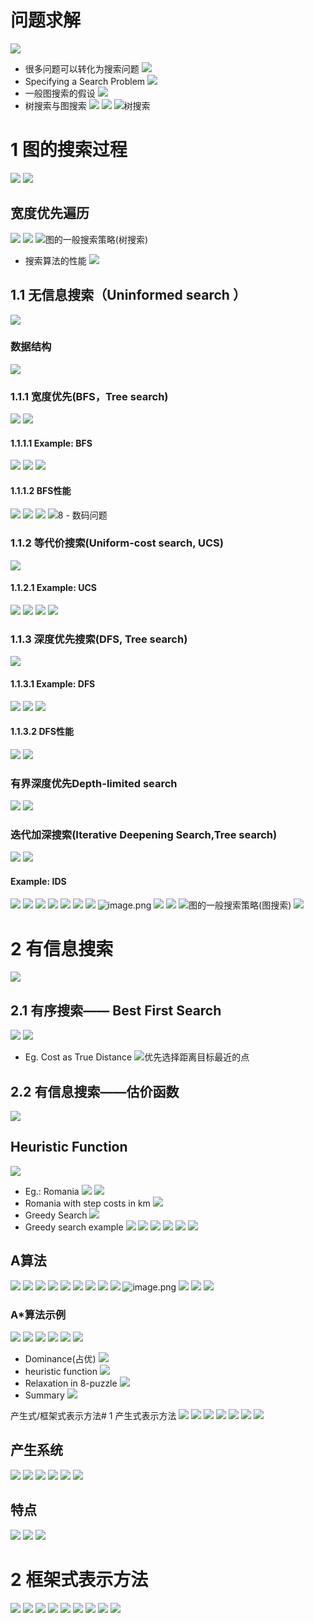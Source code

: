 # 问题求解
![](https://upload-images.jianshu.io/upload_images/4685968-dfbecd43a0163bb6.png?imageMogr2/auto-orient/strip%7CimageView2/2/w/1240)
- 很多问题可以转化为搜索问题
![](https://upload-images.jianshu.io/upload_images/4685968-9029a9168e0308c1.png?imageMogr2/auto-orient/strip%7CimageView2/2/w/1240)
- Specifying a Search Problem
![](https://upload-images.jianshu.io/upload_images/4685968-47971d7790e63564.png?imageMogr2/auto-orient/strip%7CimageView2/2/w/1240)
- 一般图搜索的假设
![](https://upload-images.jianshu.io/upload_images/4685968-09706d0c7f328ed5.png?imageMogr2/auto-orient/strip%7CimageView2/2/w/1240)
- 树搜索与图搜索
![](https://upload-images.jianshu.io/upload_images/4685968-4cd49ad49cdb2b1a.png?imageMogr2/auto-orient/strip%7CimageView2/2/w/1240)
![](https://upload-images.jianshu.io/upload_images/4685968-9c44913d71137fc8.png?imageMogr2/auto-orient/strip%7CimageView2/2/w/1240)
![树搜索](https://upload-images.jianshu.io/upload_images/4685968-419c6c5d61862a8c.png?imageMogr2/auto-orient/strip%7CimageView2/2/w/1240)
# 1 图的搜索过程
![](https://upload-images.jianshu.io/upload_images/4685968-aac5892f25fc8217.png?imageMogr2/auto-orient/strip%7CimageView2/2/w/1240)
![](https://upload-images.jianshu.io/upload_images/4685968-fc861b22b250e004.png?imageMogr2/auto-orient/strip%7CimageView2/2/w/1240)
## 宽度优先遍历
![](https://upload-images.jianshu.io/upload_images/4685968-f80e5ced44d423b2.png?imageMogr2/auto-orient/strip%7CimageView2/2/w/1240)
![](https://upload-images.jianshu.io/upload_images/4685968-88f6c65c396a0c55.png?imageMogr2/auto-orient/strip%7CimageView2/2/w/1240)
![图的一般搜索策略(树搜索)
](https://upload-images.jianshu.io/upload_images/4685968-a1c6ed901503822d.png?imageMogr2/auto-orient/strip%7CimageView2/2/w/1240)
- 搜索算法的性能
![](https://upload-images.jianshu.io/upload_images/4685968-17d6f481984c9aea.png?imageMogr2/auto-orient/strip%7CimageView2/2/w/1240)
## 1.1 无信息搜索（Uninformed search ）
![](https://upload-images.jianshu.io/upload_images/4685968-ef6e1d2a50cc0671.png?imageMogr2/auto-orient/strip%7CimageView2/2/w/1240)
### 数据结构
![](https://upload-images.jianshu.io/upload_images/4685968-0d42d0fcbc73084f.png?imageMogr2/auto-orient/strip%7CimageView2/2/w/1240)
### 1.1.1 宽度优先(BFS，Tree search)
![](https://upload-images.jianshu.io/upload_images/4685968-44aafd5790c28c1f.png?imageMogr2/auto-orient/strip%7CimageView2/2/w/1240)
![](https://upload-images.jianshu.io/upload_images/4685968-eda63b1c32345013.png?imageMogr2/auto-orient/strip%7CimageView2/2/w/1240)
#### 1.1.1.1 Example: BFS
![](https://upload-images.jianshu.io/upload_images/4685968-5c8b1710ac5a73da.png?imageMogr2/auto-orient/strip%7CimageView2/2/w/1240)
![](https://upload-images.jianshu.io/upload_images/4685968-175547eb4934bb8d.png?imageMogr2/auto-orient/strip%7CimageView2/2/w/1240)
![](https://upload-images.jianshu.io/upload_images/4685968-77d83f1877798fd1.png?imageMogr2/auto-orient/strip%7CimageView2/2/w/1240)
#### 1.1.1.2 BFS性能
![](https://upload-images.jianshu.io/upload_images/4685968-4cea5f0f78cf6a78.png?imageMogr2/auto-orient/strip%7CimageView2/2/w/1240)
![](https://upload-images.jianshu.io/upload_images/4685968-4e340af12926c518.png?imageMogr2/auto-orient/strip%7CimageView2/2/w/1240)
![](https://upload-images.jianshu.io/upload_images/4685968-921905ee6656abf5.png?imageMogr2/auto-orient/strip%7CimageView2/2/w/1240)
![8 - 数码问题](https://upload-images.jianshu.io/upload_images/4685968-0d546d788d595ba6.png?imageMogr2/auto-orient/strip%7CimageView2/2/w/1240)
### 1.1.2 等代价搜索(Uniform-cost search, UCS)
![](https://upload-images.jianshu.io/upload_images/4685968-e405b7a6d7a300cb.png?imageMogr2/auto-orient/strip%7CimageView2/2/w/1240)
#### 1.1.2.1 Example: UCS
![](https://upload-images.jianshu.io/upload_images/4685968-ccf657fa61aaf3cf.png?imageMogr2/auto-orient/strip%7CimageView2/2/w/1240)
![](https://upload-images.jianshu.io/upload_images/4685968-8d0fbe753e44484b.png?imageMogr2/auto-orient/strip%7CimageView2/2/w/1240)
![](https://upload-images.jianshu.io/upload_images/4685968-c22cf94d9a42d1ee.png?imageMogr2/auto-orient/strip%7CimageView2/2/w/1240)
![](https://upload-images.jianshu.io/upload_images/4685968-32eae604647a3e06.png?imageMogr2/auto-orient/strip%7CimageView2/2/w/1240)
### 1.1.3 深度优先搜索(DFS, Tree search)
![](https://upload-images.jianshu.io/upload_images/4685968-de608eedfd9c5a13.png?imageMogr2/auto-orient/strip%7CimageView2/2/w/1240)
#### 1.1.3.1 Example: DFS
![](https://upload-images.jianshu.io/upload_images/4685968-b3d1c4ab4429d14f.png?imageMogr2/auto-orient/strip%7CimageView2/2/w/1240)
![](https://upload-images.jianshu.io/upload_images/4685968-5de84645df8a2a55.png?imageMogr2/auto-orient/strip%7CimageView2/2/w/1240)
![](https://upload-images.jianshu.io/upload_images/4685968-8f093656f774aba0.png?imageMogr2/auto-orient/strip%7CimageView2/2/w/1240)
#### 1.1.3.2 DFS性能
![](https://upload-images.jianshu.io/upload_images/4685968-dae6555e984519cb.png?imageMogr2/auto-orient/strip%7CimageView2/2/w/1240)
![](https://upload-images.jianshu.io/upload_images/4685968-bcc951c7b25f948c.png?imageMogr2/auto-orient/strip%7CimageView2/2/w/1240)
### 有界深度优先Depth-limited search
![](https://upload-images.jianshu.io/upload_images/4685968-db03a50c1863a396.png?imageMogr2/auto-orient/strip%7CimageView2/2/w/1240)
![](https://upload-images.jianshu.io/upload_images/4685968-af253256502f80c8.png?imageMogr2/auto-orient/strip%7CimageView2/2/w/1240)
### 迭代加深搜索(Iterative Deepening Search,Tree search)
![](https://upload-images.jianshu.io/upload_images/4685968-c8b52b37ec9ab7f4.png?imageMogr2/auto-orient/strip%7CimageView2/2/w/1240)
![](https://upload-images.jianshu.io/upload_images/4685968-285b167f47cf4615.png?imageMogr2/auto-orient/strip%7CimageView2/2/w/1240)
#### Example: IDS
![](https://upload-images.jianshu.io/upload_images/4685968-e1c538b28b6f4760.png?imageMogr2/auto-orient/strip%7CimageView2/2/w/1240)
![](https://upload-images.jianshu.io/upload_images/4685968-2e77194178bb7684.png?imageMogr2/auto-orient/strip%7CimageView2/2/w/1240)
![](https://upload-images.jianshu.io/upload_images/4685968-360c5bd18b91a17d.png?imageMogr2/auto-orient/strip%7CimageView2/2/w/1240)
![](https://upload-images.jianshu.io/upload_images/4685968-e87851377bf9497a.png?imageMogr2/auto-orient/strip%7CimageView2/2/w/1240)
![](https://upload-images.jianshu.io/upload_images/4685968-fed66b9b00d049a5.png?imageMogr2/auto-orient/strip%7CimageView2/2/w/1240)
![](https://upload-images.jianshu.io/upload_images/4685968-be2aceeda25b5c31.png?imageMogr2/auto-orient/strip%7CimageView2/2/w/1240)
![](https://upload-images.jianshu.io/upload_images/4685968-8c20cd845c6b0584.png?imageMogr2/auto-orient/strip%7CimageView2/2/w/1240)
![image.png](https://upload-images.jianshu.io/upload_images/4685968-e662bb2fca3772e4.png?imageMogr2/auto-orient/strip%7CimageView2/2/w/1240)
![](https://upload-images.jianshu.io/upload_images/4685968-85c857f692616f86.png?imageMogr2/auto-orient/strip%7CimageView2/2/w/1240)
![](https://upload-images.jianshu.io/upload_images/4685968-e6f28c3dcde62378.png?imageMogr2/auto-orient/strip%7CimageView2/2/w/1240)
![图的一般搜索策略(图搜索)](https://upload-images.jianshu.io/upload_images/4685968-831804501d21d632.png?imageMogr2/auto-orient/strip%7CimageView2/2/w/1240)
![](https://upload-images.jianshu.io/upload_images/4685968-d129d331c4e5121a.png?imageMogr2/auto-orient/strip%7CimageView2/2/w/1240)
# 2 有信息搜索
![](https://upload-images.jianshu.io/upload_images/4685968-37e0c58ef9b3c772.png?imageMogr2/auto-orient/strip%7CimageView2/2/w/1240)
## 2.1 有序搜索—— Best First Search
![](https://upload-images.jianshu.io/upload_images/4685968-3c5df641533cded4.png?imageMogr2/auto-orient/strip%7CimageView2/2/w/1240)
![](https://upload-images.jianshu.io/upload_images/4685968-7f9412e332cebb11.png?imageMogr2/auto-orient/strip%7CimageView2/2/w/1240)
- Eg. Cost as True Distance
![优先选择距离目标最近的点](https://upload-images.jianshu.io/upload_images/4685968-684925663881e5f2.png?imageMogr2/auto-orient/strip%7CimageView2/2/w/1240)
## 2.2 有信息搜索——估价函数
![](https://upload-images.jianshu.io/upload_images/4685968-605d9810774ffbb2.png?imageMogr2/auto-orient/strip%7CimageView2/2/w/1240)
##  Heuristic Function
![](https://upload-images.jianshu.io/upload_images/4685968-190305995b3cc4e8.png?imageMogr2/auto-orient/strip%7CimageView2/2/w/1240)
- Eg.: Romania
![](https://upload-images.jianshu.io/upload_images/4685968-e0bc88826cea818f.png?imageMogr2/auto-orient/strip%7CimageView2/2/w/1240)
![](https://upload-images.jianshu.io/upload_images/4685968-140641cbb00c8fad.png?imageMogr2/auto-orient/strip%7CimageView2/2/w/1240)
- Romania with step costs in km
![](https://upload-images.jianshu.io/upload_images/4685968-d1846b1460b5d7f1.png?imageMogr2/auto-orient/strip%7CimageView2/2/w/1240)
- Greedy Search
![](https://upload-images.jianshu.io/upload_images/4685968-8614bf47981d93aa.png?imageMogr2/auto-orient/strip%7CimageView2/2/w/1240)
- Greedy search example
![](https://upload-images.jianshu.io/upload_images/4685968-1374a6fbb1340a93.png?imageMogr2/auto-orient/strip%7CimageView2/2/w/1240)
![](https://upload-images.jianshu.io/upload_images/4685968-a3d1271b7f0a2455.png?imageMogr2/auto-orient/strip%7CimageView2/2/w/1240)
![](https://upload-images.jianshu.io/upload_images/4685968-4ab6f5813e775273.png?imageMogr2/auto-orient/strip%7CimageView2/2/w/1240)
![](https://upload-images.jianshu.io/upload_images/4685968-12c5f3d0d7973d24.png?imageMogr2/auto-orient/strip%7CimageView2/2/w/1240)
![](https://upload-images.jianshu.io/upload_images/4685968-61aeb1eb6357f378.png?imageMogr2/auto-orient/strip%7CimageView2/2/w/1240)
![](https://upload-images.jianshu.io/upload_images/4685968-bea6daa4c63ae3d0.png?imageMogr2/auto-orient/strip%7CimageView2/2/w/1240)
## A算法
![](https://upload-images.jianshu.io/upload_images/4685968-af6d83ea4f57ccc2.png?imageMogr2/auto-orient/strip%7CimageView2/2/w/1240)
![](https://upload-images.jianshu.io/upload_images/4685968-53493fd348dc0280.png?imageMogr2/auto-orient/strip%7CimageView2/2/w/1240)
![](https://upload-images.jianshu.io/upload_images/4685968-fcfcfab076745247.png?imageMogr2/auto-orient/strip%7CimageView2/2/w/1240)
![](https://upload-images.jianshu.io/upload_images/4685968-33136175b1ef5cd4.png?imageMogr2/auto-orient/strip%7CimageView2/2/w/1240)
![](https://upload-images.jianshu.io/upload_images/4685968-e6263912debc9821.png?imageMogr2/auto-orient/strip%7CimageView2/2/w/1240)
![](https://upload-images.jianshu.io/upload_images/4685968-785a37bf8db2b5e0.png?imageMogr2/auto-orient/strip%7CimageView2/2/w/1240)
![](https://upload-images.jianshu.io/upload_images/4685968-e1e3f0f53565af25.png?imageMogr2/auto-orient/strip%7CimageView2/2/w/1240)
![](https://upload-images.jianshu.io/upload_images/4685968-86f434bcb1f40154.png?imageMogr2/auto-orient/strip%7CimageView2/2/w/1240)
![](https://upload-images.jianshu.io/upload_images/4685968-dfcca7bb1bc2937a.png?imageMogr2/auto-orient/strip%7CimageView2/2/w/1240)
![image.png](https://upload-images.jianshu.io/upload_images/4685968-3b3ec0a640db9b0e.png?imageMogr2/auto-orient/strip%7CimageView2/2/w/1240)
![](https://upload-images.jianshu.io/upload_images/4685968-349d78182dae19f9.png?imageMogr2/auto-orient/strip%7CimageView2/2/w/1240)
![](https://upload-images.jianshu.io/upload_images/4685968-359379a1022be154.png?imageMogr2/auto-orient/strip%7CimageView2/2/w/1240)
![](https://upload-images.jianshu.io/upload_images/4685968-2a558d8f1a441645.png?imageMogr2/auto-orient/strip%7CimageView2/2/w/1240)
### A*算法示例
![](https://upload-images.jianshu.io/upload_images/4685968-494b12b626407249.png?imageMogr2/auto-orient/strip%7CimageView2/2/w/1240)
![](https://upload-images.jianshu.io/upload_images/4685968-ecf8a43458c418e8.png?imageMogr2/auto-orient/strip%7CimageView2/2/w/1240)
![](https://upload-images.jianshu.io/upload_images/4685968-1bb65d84dfdbc9bb.png?imageMogr2/auto-orient/strip%7CimageView2/2/w/1240)
![](https://upload-images.jianshu.io/upload_images/4685968-93a03c340b9a55a3.png?imageMogr2/auto-orient/strip%7CimageView2/2/w/1240)
![](https://upload-images.jianshu.io/upload_images/4685968-91a1a77c38ff0228.png?imageMogr2/auto-orient/strip%7CimageView2/2/w/1240)
![](https://upload-images.jianshu.io/upload_images/4685968-d7f051699cb4cd60.png?imageMogr2/auto-orient/strip%7CimageView2/2/w/1240)
- Dominance(占优)
![](https://upload-images.jianshu.io/upload_images/4685968-f1b2686ab3953645.png?imageMogr2/auto-orient/strip%7CimageView2/2/w/1240)
- heuristic function
![](https://upload-images.jianshu.io/upload_images/4685968-4e4140e9c19858ef.png?imageMogr2/auto-orient/strip%7CimageView2/2/w/1240)
- Relaxation in 8-puzzle
![](https://upload-images.jianshu.io/upload_images/4685968-b400526e47c23096.png?imageMogr2/auto-orient/strip%7CimageView2/2/w/1240)
- Summary
![](https://upload-images.jianshu.io/upload_images/4685968-5706ad7e60cc5f4a.png?imageMogr2/auto-orient/strip%7CimageView2/2/w/1240)




产生式/框架式表示方法# 1 产生式表示方法
![](https://upload-images.jianshu.io/upload_images/4685968-e296c021485d0f29.png?imageMogr2/auto-orient/strip%7CimageView2/2/w/1240)
![](https://upload-images.jianshu.io/upload_images/4685968-461063fe7323cb9e.png?imageMogr2/auto-orient/strip%7CimageView2/2/w/1240)
![](https://upload-images.jianshu.io/upload_images/4685968-6c9a2847ec61bebe.png?imageMogr2/auto-orient/strip%7CimageView2/2/w/1240)
![](https://upload-images.jianshu.io/upload_images/4685968-4003fbf0d1122192.png?imageMogr2/auto-orient/strip%7CimageView2/2/w/1240)
![](https://upload-images.jianshu.io/upload_images/4685968-9279f41a0a03bce3.png?imageMogr2/auto-orient/strip%7CimageView2/2/w/1240)
![](https://upload-images.jianshu.io/upload_images/4685968-92e537870e72243b.png?imageMogr2/auto-orient/strip%7CimageView2/2/w/1240)
![](https://upload-images.jianshu.io/upload_images/4685968-699b623089b0a260.png?imageMogr2/auto-orient/strip%7CimageView2/2/w/1240)
## 产生系统
![](https://upload-images.jianshu.io/upload_images/4685968-e4d5e54aca794a24.png?imageMogr2/auto-orient/strip%7CimageView2/2/w/1240)
![](https://upload-images.jianshu.io/upload_images/4685968-7e06a76d8bcbc475.png?imageMogr2/auto-orient/strip%7CimageView2/2/w/1240)
![](https://upload-images.jianshu.io/upload_images/4685968-ebf40b1a9a33092b.png?imageMogr2/auto-orient/strip%7CimageView2/2/w/1240)
![](https://upload-images.jianshu.io/upload_images/4685968-c16b679b82585f10.png?imageMogr2/auto-orient/strip%7CimageView2/2/w/1240)
![](https://upload-images.jianshu.io/upload_images/4685968-b891920eacf18b1a.png?imageMogr2/auto-orient/strip%7CimageView2/2/w/1240)
![](https://upload-images.jianshu.io/upload_images/4685968-f5b5cfb35ca976eb.png?imageMogr2/auto-orient/strip%7CimageView2/2/w/1240)
## 特点
![](https://upload-images.jianshu.io/upload_images/4685968-ba2d4dfe868163b7.png?imageMogr2/auto-orient/strip%7CimageView2/2/w/1240)
![](https://upload-images.jianshu.io/upload_images/4685968-0fb25b94a181a184.png?imageMogr2/auto-orient/strip%7CimageView2/2/w/1240)
![](https://upload-images.jianshu.io/upload_images/4685968-bd38d9cc926066d6.png?imageMogr2/auto-orient/strip%7CimageView2/2/w/1240)
# 2 框架式表示方法
![](https://upload-images.jianshu.io/upload_images/4685968-3624416d9d8f0ae4.png?imageMogr2/auto-orient/strip%7CimageView2/2/w/1240)
![](https://upload-images.jianshu.io/upload_images/4685968-9e4c738f642bf6d9.png?imageMogr2/auto-orient/strip%7CimageView2/2/w/1240)
![](https://upload-images.jianshu.io/upload_images/4685968-18b505a6d72307c5.png?imageMogr2/auto-orient/strip%7CimageView2/2/w/1240)
![](https://upload-images.jianshu.io/upload_images/4685968-799868ea8219ae97.png?imageMogr2/auto-orient/strip%7CimageView2/2/w/1240)
![](https://upload-images.jianshu.io/upload_images/4685968-4fa7d3f2d447ab27.png?imageMogr2/auto-orient/strip%7CimageView2/2/w/1240)
![](https://upload-images.jianshu.io/upload_images/4685968-feec39a6e4f643dd.png?imageMogr2/auto-orient/strip%7CimageView2/2/w/1240)
![](https://upload-images.jianshu.io/upload_images/4685968-51a10fc9494cd637.png?imageMogr2/auto-orient/strip%7CimageView2/2/w/1240)
![](https://upload-images.jianshu.io/upload_images/4685968-010ed9e46078e7c7.png?imageMogr2/auto-orient/strip%7CimageView2/2/w/1240)
![](https://upload-images.jianshu.io/upload_images/4685968-acc1443599e3077e.png?imageMogr2/auto-orient/strip%7CimageView2/2/w/1240)
